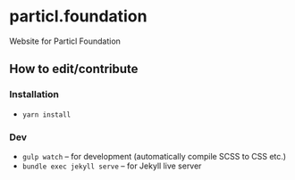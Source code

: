 # particl.foundation

Website for Particl Foundation


## How to edit/contribute

### Installation

- `yarn install`

### Dev

- `gulp watch` – for development (automatically compile SCSS to CSS etc.)
- `bundle exec jekyll serve` – for Jekyll live server